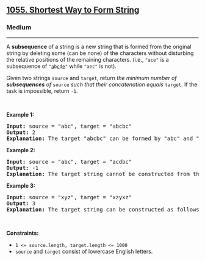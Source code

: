 <h2><a href="https://leetcode.com/problems/shortest-way-to-form-string/">1055. Shortest Way to Form String</a></h2><h3>Medium</h3><hr><div><p>A <strong>subsequence</strong> of a string is a new string that is formed from the original string by deleting some (can be none) of the characters without disturbing the relative positions of the remaining characters. (i.e., <code>"ace"</code> is a subsequence of <code>"<u>a</u>b<u>c</u>d<u>e</u>"</code> while <code>"aec"</code> is not).</p>

<p>Given two strings <code>source</code> and <code>target</code>, return <em>the minimum number of <strong>subsequences</strong> of </em><code>source</code><em> such that their concatenation equals </em><code>target</code>. If the task is impossible, return <code>-1</code>.</p>

<p>&nbsp;</p>
<p><strong>Example 1:</strong></p>

<pre><strong>Input:</strong> source = "abc", target = "abcbc"
<strong>Output:</strong> 2
<strong>Explanation:</strong> The target "abcbc" can be formed by "abc" and "bc", which are subsequences of source "abc".
</pre>

<p><strong>Example 2:</strong></p>

<pre><strong>Input:</strong> source = "abc", target = "acdbc"
<strong>Output:</strong> -1
<strong>Explanation:</strong> The target string cannot be constructed from the subsequences of source string due to the character "d" in target string.
</pre>

<p><strong>Example 3:</strong></p>

<pre><strong>Input:</strong> source = "xyz", target = "xzyxz"
<strong>Output:</strong> 3
<strong>Explanation:</strong> The target string can be constructed as follows "xz" + "y" + "xz".
</pre>

<p>&nbsp;</p>
<p><strong>Constraints:</strong></p>

<ul>
	<li><code>1 &lt;= source.length, target.length &lt;= 1000</code></li>
	<li><code>source</code> and <code>target</code> consist of lowercase English letters.</li>
</ul>
</div>
